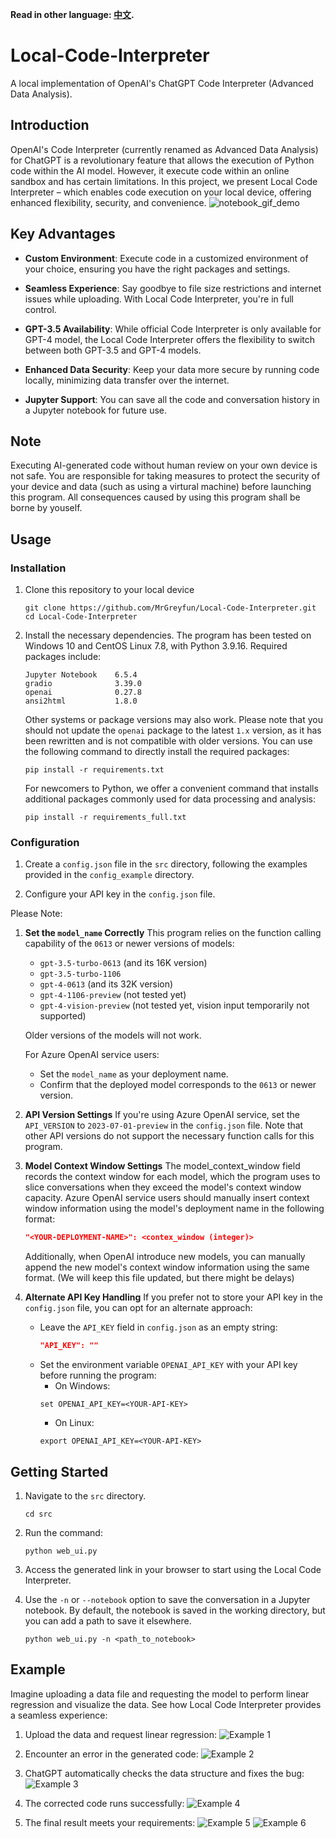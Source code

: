 **Read in other language: [中文](README_CN.md).**

# Local-Code-Interpreter
A local implementation of OpenAI's ChatGPT Code Interpreter (Advanced Data Analysis).

## Introduction

OpenAI's Code Interpreter (currently renamed as Advanced Data Analysis) for ChatGPT is a revolutionary feature that allows the execution of Python code within the AI model. However, it execute code within an online sandbox and has certain limitations. In this project, we present Local Code Interpreter – which enables code execution on your local device, offering enhanced flexibility, security, and convenience.
![notebook_gif_demo](example_img/save_to_notebook_demo.gif)

## Key Advantages

- **Custom Environment**: Execute code in a customized environment of your choice, ensuring you have the right packages and settings.

- **Seamless Experience**: Say goodbye to file size restrictions and internet issues while uploading. With Local Code Interpreter, you're in full control.

- **GPT-3.5 Availability**: While official Code Interpreter is only available for GPT-4 model, the Local Code Interpreter offers the flexibility to switch between both GPT-3.5 and GPT-4 models.

- **Enhanced Data Security**: Keep your data more secure by running code locally, minimizing data transfer over the internet.

- **Jupyter Support**: You can save all the code and conversation history in a Jupyter notebook for future use.

## Note
Executing AI-generated code without human review on your own device is not safe. You are responsible for taking measures to protect the security of your device and data (such as using a virtural machine) before launching this program. All consequences caused by using this program shall be borne by youself.

## Usage

### Installation

1. Clone this repository to your local device
   ```shell
   git clone https://github.com/MrGreyfun/Local-Code-Interpreter.git
   cd Local-Code-Interpreter
   ```

2. Install the necessary dependencies. The program has been tested on Windows 10 and CentOS Linux 7.8, with Python 3.9.16. Required packages include:
   ```text
   Jupyter Notebook    6.5.4
   gradio              3.39.0
   openai              0.27.8
   ansi2html           1.8.0 
   ```
   Other systems or package versions may also work. Please note that you should not update the `openai` package to the latest `1.x` version, as it has been rewritten and is not compatible with older versions.
   You can use the following command to directly install the required packages:
   ```shell
   pip install -r requirements.txt
   ```
   For newcomers to Python, we offer a convenient command that installs additional packages commonly used for data processing and analysis:
   ```shell
   pip install -r requirements_full.txt
   ```
### Configuration

1. Create a `config.json` file in the `src` directory, following the examples provided in the `config_example` directory.

2. Configure your API key in the `config.json` file.

Please Note:
1. **Set the `model_name` Correctly**
    This program relies on the function calling capability of the `0613` or newer versions of models:
    - `gpt-3.5-turbo-0613` (and its 16K version)
    - `gpt-3.5-turbo-1106`
    - `gpt-4-0613` (and its 32K version)
    - `gpt-4-1106-preview` (not tested yet)
    - `gpt-4-vision-preview` (not tested yet, vision input temporarily not supported)

    Older versions of the models will not work. 

    For Azure OpenAI service users:
    - Set the `model_name` as your deployment name.
    - Confirm that the deployed model corresponds to the `0613` or newer version.

2. **API Version Settings**
    If you're using Azure OpenAI service, set the `API_VERSION` to `2023-07-01-preview` in the `config.json` file. Note that other API versions do not support the necessary function calls for this program.

3. **Model Context Window Settings**
    The model_context_window field records the context window for each model, which the program uses to slice conversations when they exceed the model's context window capacity. 
    Azure OpenAI service users should manually insert context window information using the model's deployment name in the following format:
    ```json
    "<YOUR-DEPLOYMENT-NAME>": <contex_window (integer)>
    ```
   
    Additionally, when OpenAI introduce new models, you can manually append the new model's context window information using the same format. (We will keep this file updated, but there might be delays)

4. **Alternate API Key Handling**
    If you prefer not to store your API key in the `config.json` file, you can opt for an alternate approach:
    - Leave the `API_KEY` field in `config.json` as an empty string:
        ```json
        "API_KEY": ""
        ```
    - Set the environment variable `OPENAI_API_KEY` with your API key before running the program:
        - On Windows:
        ```shell
        set OPENAI_API_KEY=<YOUR-API-KEY>
        ```
        - On Linux:
        ```shell
        export OPENAI_API_KEY=<YOUR-API-KEY>
        ```

## Getting Started

1. Navigate to the `src` directory.
   ```shell
   cd src
   ```

2. Run the command:
   ```shell
   python web_ui.py
   ```

3. Access the generated link in your browser to start using the Local Code Interpreter.

4. Use the `-n` or `--notebook` option to save the conversation in a Jupyter notebook.
   By default, the notebook is saved in the working directory, but you can add a path to save it elsewhere.
   ```shell
   python web_ui.py -n <path_to_notebook>
   ```

## Example

Imagine uploading a data file and requesting the model to perform linear regression and visualize the data. See how Local Code Interpreter provides a seamless experience:

1. Upload the data and request linear regression:
   ![Example 1](example_img/1.jpg)

2. Encounter an error in the generated code:
   ![Example 2](example_img/2.jpg)

3. ChatGPT automatically checks the data structure and fixes the bug:
   ![Example 3](example_img/3.jpg)

4. The corrected code runs successfully:
   ![Example 4](example_img/4.jpg)

5. The final result meets your requirements:
   ![Example 5](example_img/5.jpg)
   ![Example 6](example_img/6.jpg)

